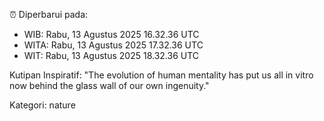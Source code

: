 ⏰ Diperbarui pada:
- WIB: Rabu, 13 Agustus 2025 16.32.36 UTC
- WITA: Rabu, 13 Agustus 2025 17.32.36 UTC
- WIT: Rabu, 13 Agustus 2025 18.32.36 UTC

Kutipan Inspiratif:
"The evolution of human mentality has put us all in vitro now behind the glass wall of our own ingenuity."


Kategori: nature


